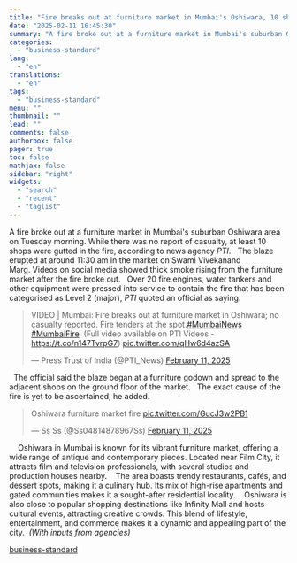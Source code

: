 ```yaml
---
title: "Fire breaks out at furniture market in Mumbai's Oshiwara, 10 shops gutted"
date: "2025-02-11 16:45:30"
summary: "A fire broke out at a furniture market in Mumbai's suburban Oshiwara area on Tuesday morning. While there was no report of casualty, at least 10 shops were gutted in the fire, according to news agency PTI. The blaze erupted at around 11:30 am in the market on Swami Vivekanand..."
categories:
  - "business-standard"
lang:
  - "en"
translations:
  - "en"
tags:
  - "business-standard"
menu: ""
thumbnail: ""
lead: ""
comments: false
authorbox: false
pager: true
toc: false
mathjax: false
sidebar: "right"
widgets:
  - "search"
  - "recent"
  - "taglist"
---
```


A fire broke out at a furniture market in Mumbai's suburban Oshiwara area on Tuesday morning. While there was no report of casualty, at least 10 shops were gutted in the fire, according to news agency *PTI*.
 
The blaze erupted at around 11:30 am in the market on Swami Vivekanand Marg. Videos on social media showed thick smoke rising from the furniture market after the fire broke out.
 
Over 20 fire engines, water tankers and other equipment were pressed into service to contain the fire that has been categorised as Level 2 (major), *PTI* quoted an official as saying. 
 
> VIDEO | Mumbai: Fire breaks out at furniture market in Oshiwara; no casualty reported. Fire tenders at the spot.[#MumbaiNews](https://twitter.com/hashtag/MumbaiNews?src=hash&ref_src=twsrc%5Etfw) [#MumbaiFire](https://twitter.com/hashtag/MumbaiFire?src=hash&ref_src=twsrc%5Etfw)  (Full video available on PTI Videos - <https://t.co/n147TvrpG7>) [pic.twitter.com/qHw6d4azSA](https://t.co/qHw6d4azSA)
> 
> — Press Trust of India (@PTI\_News) [February 11, 2025](https://twitter.com/PTI_News/status/1889225505649606663?ref_src=twsrc%5Etfw)


    The official said the blaze began at a furniture godown and spread to the adjacent shops on the ground floor of the market.
 
The exact cause of the fire is yet to be ascertained, he added. 
> Oshiwara furniture market fire [pic.twitter.com/GucJ3w2PB1](https://t.co/GucJ3w2PB1)
> 
> — Ss Ss (@Ss04814878967Ss) [February 11, 2025](https://twitter.com/Ss04814878967Ss/status/1889196222164119900?ref_src=twsrc%5Etfw)


     
Oshiwara in Mumbai is known for its vibrant furniture market, offering a wide range of antique and contemporary pieces. Located near Film City, it attracts film and television professionals, with several studios and production houses nearby. 
 
The area boasts trendy restaurants, cafés, and dessert spots, making it a culinary hub. Its mix of high-rise apartments and gated communities makes it a sought-after residential locality. 
 
Oshiwara is also close to popular shopping destinations like Infinity Mall and hosts cultural events, attracting creative crowds. This blend of lifestyle, entertainment, and commerce makes it a dynamic and appealing part of the city. 
*(With inputs from agencies)*

[business-standard](https://www.business-standard.com/india-news/mumbai-oshiwara-fire-furniture-market-rescue-shops-injured-125021100994_1.html)
